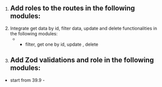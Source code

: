 1. ## Add roles to the routes in the following modules:
2. Integrate get data by id, filter data, update and delete functionalities in the following modules:
   - - filter, get one by id, update , delete
3. ## Add Zod validations and role in the following modules:

- start from 39.9 -
